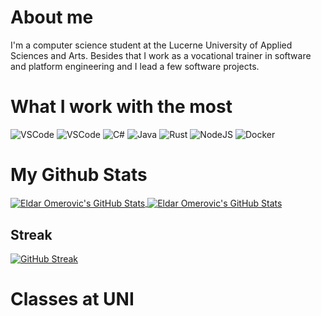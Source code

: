 # About me

I'm a computer science student at the Lucerne University of Applied Sciences and Arts. Besides that I work as a vocational trainer in software and platform engineering and I lead a few software projects.

# What I work with the most

![VSCode](<https://img.shields.io/badge/Editor-VS-informational?style=flat&logo=visual-studio&logoColor=white&color=rgb(251%2C140%2C0)>)
![VSCode](<https://img.shields.io/badge/Editor-VSCode-informational?style=flat&logo=visual-studio-code&logoColor=white&color=rgb(251%2C140%2C0)>)
![C#](https://img.shields.io/badge/Code-C%23-informational?style=flat&logo=csharp&logoColor=white&color=rgb(251%2C140%2C0))
![Java](<https://img.shields.io/badge/Code-Java-informational?style=flat&logo=openjdk&logoColor=white&color=rgb(251%2C140%2C0)>)
![Rust](<https://img.shields.io/badge/Code-Rust-informational?style=flat&logo=rust&logoColor=white&color=rgb(251%2C140%2C0)>)
![NodeJS](https://img.shields.io/badge/Tools-NodeJS-informational?style=flat&logo=node.js&logoColor=white&color=rgb(251%2C140%2C0))
![Docker](<https://img.shields.io/badge/Tools-Docker-informational?style=flat&logo=docker&logoColor=white&color=rgb(251%2C140%2C0)>)

# My Github Stats

<a href="https://github.com/omeldar/omeldar">
  <img align="center" src="https://github-readme-stats.vercel.app/api?username=omeldar&show_icons=true&line_height=27&count_private=true&theme=transparent&show=prs_merged&hide=contribs&custom_title=My%20Stats" alt="Eldar Omerovic's GitHub Stats" />
</a>
<a href="https://github.com/omeldar/omeldar">
  <img align="center" src="https://github-readme-stats.vercel.app/api/top-langs/?username=omeldar&hide=html,css,scss,pug,php,hack&theme=transparent&layout=donut" alt="Eldar Omerovic's GitHub Stats" />
</a>

## Streak

[![GitHub Streak](https://github-readme-streak-stats-neon.vercel.app?user=omeldar&theme=github-dark-dimmed&hide_border=true&card_width=500)](https://git.io/streak-stats)

# Classes at UNI
